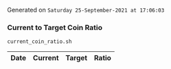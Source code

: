 Generated on `Saturday 25-September-2021 at 17:06:03`

### Current to Target Coin Ratio
`current_coin_ratio.sh`

Date|Current|Target|Ratio
---|---|---|---
